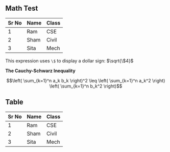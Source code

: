 ## Math Test

| Sr No | Name | Class|
|---|---|---|
| 1 | Ram | CSE |
| 2 | Sham | Civil |
| 3 | Sita | Mech |

This expression uses `\$` to display a dollar sign: $\sqrt{\$4}$

**The Cauchy-Schwarz Inequality**

$$\left( \sum_{k=1}^n a_k b_k \right)^2 \leq \left( \sum_{k=1}^n a_k^2 \right) \left( \sum_{k=1}^n b_k^2 \right)$$

## Table

| Sr No | Name | Class|
|---|---|---|
| 1 | Ram | CSE |
| 2 | Sham | Civil |
| 3 | Sita | Mech |

<script src="mathjax_script.html"></script>